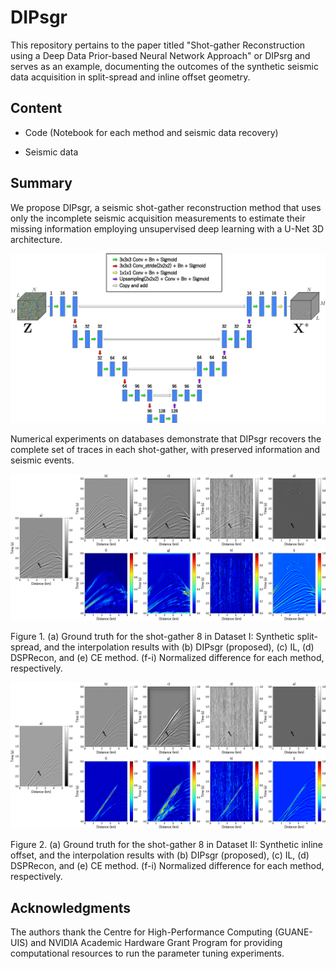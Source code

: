 # DIPsgr

This repository pertains to the paper titled "Shot-gather Reconstruction using a Deep Data Prior-based Neural Network Approach" or DIPsrg and serves as an example, documenting the outcomes of the synthetic seismic data acquisition in split-spread and inline offset geometry.

## Content

* <span id="Notebook">Code (Notebook for each method and seismic data recovery)</span>

* <span id="Data">Seismic data</span>

## Summary

We propose DIPsgr, a seismic shot-gather reconstruction method that uses only the incomplete seismic acquisition measurements to estimate their missing information employing unsupervised deep learning with a U-Net 3D architecture. 

![Aquí la descripción de la imagen por si no carga](https://github.com/luismiguel13/DIPsgr/blob/main/images/unet3d.png)

Numerical experiments on databases demonstrate that DIPsgr recovers the complete set of traces in each shot-gather, with preserved information and seismic events.

![Aquí la descripción de la imagen por si no carga](https://github.com/luismiguel13/DIPsgr/blob/main/images/sland.png)

Figure 1. (a) Ground truth for the shot-gather 8 in Dataset I: Synthetic split-spread, and the interpolation results with (b) DIPsgr (proposed), (c) IL, (d) DSPRecon, and (e) CE method. (f-i) Normalized difference for each method, respectively.

![Aquí la descripción de la imagen por si no carga](https://github.com/luismiguel13/DIPsgr/blob/main/images/smarine.png)

Figure 2. (a) Ground truth for the shot-gather 8 in Dataset II: Synthetic inline offset, and the interpolation results with (b) DIPsgr (proposed), (c) IL, (d) DSPRecon, and (e) CE method. (f-i) Normalized difference for each method, respectively.

## Acknowledgments

The authors thank the Centre for High-Performance Computing (GUANE-UIS) and NVIDIA Academic Hardware Grant Program for providing computational resources to run the parameter tuning experiments.

